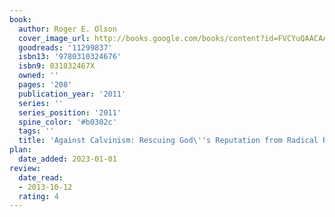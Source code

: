 ```yaml
---
book:
  author: Roger E. Olson
  cover_image_url: http://books.google.com/books/content?id=FVCYuQAACAAJ&printsec=frontcover&img=1&zoom=1&source=gbs_api
  goodreads: '11299837'
  isbn13: '9780310324676'
  isbn9: 031032467X
  owned: ''
  pages: '208'
  publication_year: '2011'
  series: ''
  series_position: '2011'
  spine_color: '#b0302c'
  tags: ''
  title: 'Against Calvinism: Rescuing God\''s Reputation from Radical Reformed Theology'
plan:
  date_added: 2023-01-01
review:
  date_read:
  - 2013-10-12
  rating: 4
---
```

